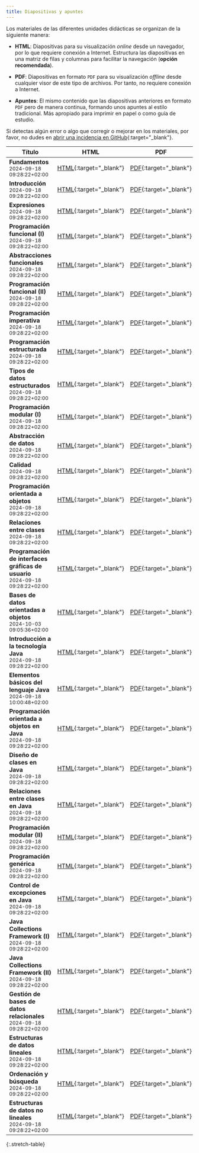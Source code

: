 ```yaml
---
title: Diapositivas y apuntes
---
```


Los materiales de las diferentes unidades didácticas se organizan de la siguiente manera:

- **HTML**: Diapositivas para su visualización *online* desde un navegador, por lo que requiere conexión a Internet. Estructura las diapositivas en una matriz de filas y columnas para facilitar la navegación (**opción recomendada**).

- **PDF**: Diapositivas en formato `PDF` para su visualización *offline* desde cualquier visor de este tipo de archivos. Por tanto, no requiere conexión a Internet.

- **Apuntes**: El mismo contenido que las diapositivas anteriores en formato `PDF` pero de manera continua, formando unos apuntes al estilo tradicional. Más apropiado para imprimir en papel o como guía de estudio.

Si detectas algún error o algo que corregir o mejorar en los materiales, por favor, no dudes en [abrir una incidencia en GitHub](https://github.com/ricpelo/pro/issues/new){:target="_blank"}.

| Título | HTML | PDF | Apuntes | Ejercicios | Prácticas |
| ------ |:----:|:---:|:-------:|:----------:|:---------:|
| <strong>Fundamentos</strong><br><small class="fecha" title="Última actualización">2024-09-18 09:28:22+02:00</small> | [HTML](slides/fundamentos.html){:target="_blank"} | [PDF](pdf/fundamentos.pdf){:target="_blank"} | [Apuntes](apuntes/fundamentos-apuntes.pdf){:target="_blank"}
| <strong>Introducción</strong><br><small class="fecha" title="Última actualización">2024-09-18 09:28:22+02:00</small> | [HTML](slides/introduccion.html){:target="_blank"} | [PDF](pdf/introduccion.pdf){:target="_blank"} | [Apuntes](apuntes/introduccion-apuntes.pdf){:target="_blank"} | [Ejercicios](ejercicios/introduccion-ejercicios.pdf){:target="_blank"}<br><small class="fecha" title="Última actualización">2024-02-02 17:20:50+01:00</small> | [Prácticas](practicas/introduccion-practicas.pdf){:target="_blank"}<br><small class="fecha" title="Última actualización">2024-02-02 17:20:50+01:00</small>
| <strong>Expresiones</strong><br><small class="fecha" title="Última actualización">2024-09-18 09:28:22+02:00</small> | [HTML](slides/expresiones.html){:target="_blank"} | [PDF](pdf/expresiones.pdf){:target="_blank"} | [Apuntes](apuntes/expresiones-apuntes.pdf){:target="_blank"} | [Ejercicios](ejercicios/expresiones-ejercicios.pdf){:target="_blank"}<br><small class="fecha" title="Última actualización">2024-02-02 17:20:50+01:00</small>
| <strong>Programación funcional (I)</strong><br><small class="fecha" title="Última actualización">2024-09-18 09:28:22+02:00</small> | [HTML](slides/programacion-funcional-i.html){:target="_blank"} | [PDF](pdf/programacion-funcional-i.pdf){:target="_blank"} | [Apuntes](apuntes/programacion-funcional-i-apuntes.pdf){:target="_blank"} | [Ejercicios](ejercicios/programacion-funcional-i-ejercicios.pdf){:target="_blank"}<br><small class="fecha" title="Última actualización">2024-02-02 17:20:50+01:00</small>
| <strong>Abstracciones funcionales</strong><br><small class="fecha" title="Última actualización">2024-09-18 09:28:22+02:00</small> | [HTML](slides/abstracciones-funcionales.html){:target="_blank"} | [PDF](pdf/abstracciones-funcionales.pdf){:target="_blank"} | [Apuntes](apuntes/abstracciones-funcionales-apuntes.pdf){:target="_blank"} | [Ejercicios](ejercicios/abstracciones-funcionales-ejercicios.pdf){:target="_blank"}<br><small class="fecha" title="Última actualización">2024-02-02 17:20:50+01:00</small>
| <strong>Programación funcional (II)</strong><br><small class="fecha" title="Última actualización">2024-09-18 09:28:22+02:00</small> | [HTML](slides/programacion-funcional-ii.html){:target="_blank"} | [PDF](pdf/programacion-funcional-ii.pdf){:target="_blank"} | [Apuntes](apuntes/programacion-funcional-ii-apuntes.pdf){:target="_blank"} | [Ejercicios](ejercicios/programacion-funcional-ii-ejercicios.pdf){:target="_blank"}<br><small class="fecha" title="Última actualización">2024-02-02 17:20:50+01:00</small>
| <strong>Programación imperativa</strong><br><small class="fecha" title="Última actualización">2024-09-18 09:28:22+02:00</small> | [HTML](slides/programacion-imperativa.html){:target="_blank"} | [PDF](pdf/programacion-imperativa.pdf){:target="_blank"} | [Apuntes](apuntes/programacion-imperativa-apuntes.pdf){:target="_blank"} | [Ejercicios](ejercicios/programacion-imperativa-ejercicios.pdf){:target="_blank"}<br><small class="fecha" title="Última actualización">2024-02-02 17:20:50+01:00</small>
| <strong>Programación estructurada</strong><br><small class="fecha" title="Última actualización">2024-09-18 09:28:22+02:00</small> | [HTML](slides/programacion-estructurada.html){:target="_blank"} | [PDF](pdf/programacion-estructurada.pdf){:target="_blank"} | [Apuntes](apuntes/programacion-estructurada-apuntes.pdf){:target="_blank"} | [Ejercicios](ejercicios/programacion-estructurada-ejercicios.pdf){:target="_blank"}<br><small class="fecha" title="Última actualización">2024-02-02 17:20:50+01:00</small>
| <strong>Tipos de datos estructurados</strong><br><small class="fecha" title="Última actualización">2024-09-18 09:28:22+02:00</small> | [HTML](slides/tipos-de-datos-estructurados.html){:target="_blank"} | [PDF](pdf/tipos-de-datos-estructurados.pdf){:target="_blank"} | [Apuntes](apuntes/tipos-de-datos-estructurados-apuntes.pdf){:target="_blank"} | [Ejercicios](ejercicios/tipos-de-datos-estructurados-ejercicios.pdf){:target="_blank"}<br><small class="fecha" title="Última actualización">2024-02-02 17:20:50+01:00</small>
| <strong>Programación modular (I)</strong><br><small class="fecha" title="Última actualización">2024-09-18 09:28:22+02:00</small> | [HTML](slides/programacion-modular-i.html){:target="_blank"} | [PDF](pdf/programacion-modular-i.pdf){:target="_blank"} | [Apuntes](apuntes/programacion-modular-i-apuntes.pdf){:target="_blank"} | [Ejercicios](ejercicios/programacion-modular-i-ejercicios.pdf){:target="_blank"}<br><small class="fecha" title="Última actualización">2024-02-02 17:20:50+01:00</small> | [Prácticas](practicas/programacion-modular-i-practicas.pdf){:target="_blank"}<br><small class="fecha" title="Última actualización">2024-02-02 17:20:50+01:00</small>
| <strong>Abstracción de datos</strong><br><small class="fecha" title="Última actualización">2024-09-18 09:28:22+02:00</small> | [HTML](slides/abstraccion-de-datos.html){:target="_blank"} | [PDF](pdf/abstraccion-de-datos.pdf){:target="_blank"} | [Apuntes](apuntes/abstraccion-de-datos-apuntes.pdf){:target="_blank"}
| <strong>Calidad</strong><br><small class="fecha" title="Última actualización">2024-09-18 09:28:22+02:00</small> | [HTML](slides/calidad.html){:target="_blank"} | [PDF](pdf/calidad.pdf){:target="_blank"} | [Apuntes](apuntes/calidad-apuntes.pdf){:target="_blank"}
| <strong>Programación orientada a objetos</strong><br><small class="fecha" title="Última actualización">2024-09-18 09:28:22+02:00</small> | [HTML](slides/programacion-orientada-a-objetos.html){:target="_blank"} | [PDF](pdf/programacion-orientada-a-objetos.pdf){:target="_blank"} | [Apuntes](apuntes/programacion-orientada-a-objetos-apuntes.pdf){:target="_blank"} | [Ejercicios](ejercicios/programacion-orientada-a-objetos-ejercicios.pdf){:target="_blank"}<br><small class="fecha" title="Última actualización">2024-02-02 17:20:50+01:00</small>
| <strong>Relaciones entre clases</strong><br><small class="fecha" title="Última actualización">2024-09-18 09:28:22+02:00</small> | [HTML](slides/relaciones-entre-clases.html){:target="_blank"} | [PDF](pdf/relaciones-entre-clases.pdf){:target="_blank"} | [Apuntes](apuntes/relaciones-entre-clases-apuntes.pdf){:target="_blank"} | [Ejercicios](ejercicios/relaciones-entre-clases-ejercicios.pdf){:target="_blank"}<br><small class="fecha" title="Última actualización">2024-02-02 17:20:50+01:00</small>
| <strong>Programación de interfaces gráficas de usuario</strong><br><small class="fecha" title="Última actualización">2024-09-18 09:28:22+02:00</small> | [HTML](slides/programacion-de-interfaces-graficas-de-usuario.html){:target="_blank"} | [PDF](pdf/programacion-de-interfaces-graficas-de-usuario.pdf){:target="_blank"} | [Apuntes](apuntes/programacion-de-interfaces-graficas-de-usuario-apuntes.pdf){:target="_blank"}
| <strong>Bases de datos orientadas a objetos</strong><br><small class="fecha" title="Última actualización">2024-10-03 09:05:36+02:00</small> | [HTML](slides/bases-de-datos-orientadas-a-objetos.html){:target="_blank"} | [PDF](pdf/bases-de-datos-orientadas-a-objetos.pdf){:target="_blank"} | [Apuntes](apuntes/bases-de-datos-orientadas-a-objetos-apuntes.pdf){:target="_blank"}
| <strong>Introducción a la tecnología Java</strong><br><small class="fecha" title="Última actualización">2024-09-18 09:28:22+02:00</small> | [HTML](slides/introduccion-a-la-tecnologia-java.html){:target="_blank"} | [PDF](pdf/introduccion-a-la-tecnologia-java.pdf){:target="_blank"} | [Apuntes](apuntes/introduccion-a-la-tecnologia-java-apuntes.pdf){:target="_blank"}
| <strong>Elementos básicos del lenguaje Java</strong><br><small class="fecha" title="Última actualización">2024-09-18 10:00:48+02:00</small> | [HTML](slides/elementos-basicos-del-lenguaje-java.html){:target="_blank"} | [PDF](pdf/elementos-basicos-del-lenguaje-java.pdf){:target="_blank"} | [Apuntes](apuntes/elementos-basicos-del-lenguaje-java-apuntes.pdf){:target="_blank"} | [Ejercicios](ejercicios/elementos-basicos-del-lenguaje-java-ejercicios.pdf){:target="_blank"}<br><small class="fecha" title="Última actualización">2024-02-02 17:20:50+01:00</small>
| <strong>Programación orientada a objetos en Java</strong><br><small class="fecha" title="Última actualización">2024-09-18 09:28:22+02:00</small> | [HTML](slides/programacion-orientada-a-objetos-en-java.html){:target="_blank"} | [PDF](pdf/programacion-orientada-a-objetos-en-java.pdf){:target="_blank"} | [Apuntes](apuntes/programacion-orientada-a-objetos-en-java-apuntes.pdf){:target="_blank"} | [Ejercicios](ejercicios/programacion-orientada-a-objetos-en-java-ejercicios.pdf){:target="_blank"}<br><small class="fecha" title="Última actualización">2024-02-02 17:20:50+01:00</small>
| <strong>Diseño de clases en Java</strong><br><small class="fecha" title="Última actualización">2024-09-18 09:28:22+02:00</small> | [HTML](slides/diseno-de-clases-en-java.html){:target="_blank"} | [PDF](pdf/diseno-de-clases-en-java.pdf){:target="_blank"} | [Apuntes](apuntes/diseno-de-clases-en-java-apuntes.pdf){:target="_blank"}
| <strong>Relaciones entre clases en Java</strong><br><small class="fecha" title="Última actualización">2024-09-18 09:28:22+02:00</small> | [HTML](slides/relaciones-entre-clases-en-java.html){:target="_blank"} | [PDF](pdf/relaciones-entre-clases-en-java.pdf){:target="_blank"} | [Apuntes](apuntes/relaciones-entre-clases-en-java-apuntes.pdf){:target="_blank"}
| <strong>Programación modular (II)</strong><br><small class="fecha" title="Última actualización">2024-09-18 09:28:22+02:00</small> | [HTML](slides/programacion-modular-ii.html){:target="_blank"} | [PDF](pdf/programacion-modular-ii.pdf){:target="_blank"} | [Apuntes](apuntes/programacion-modular-ii-apuntes.pdf){:target="_blank"} | [Ejercicios](ejercicios/programacion-modular-ii-ejercicios.pdf){:target="_blank"}<br><small class="fecha" title="Última actualización">2024-02-02 17:20:50+01:00</small>
| <strong>Programación genérica</strong><br><small class="fecha" title="Última actualización">2024-09-18 09:28:22+02:00</small> | [HTML](slides/programacion-generica.html){:target="_blank"} | [PDF](pdf/programacion-generica.pdf){:target="_blank"} | [Apuntes](apuntes/programacion-generica-apuntes.pdf){:target="_blank"}
| <strong>Control de excepciones en Java</strong><br><small class="fecha" title="Última actualización">2024-09-18 09:28:22+02:00</small> | [HTML](slides/control-de-excepciones-en-java.html){:target="_blank"} | [PDF](pdf/control-de-excepciones-en-java.pdf){:target="_blank"} | [Apuntes](apuntes/control-de-excepciones-en-java-apuntes.pdf){:target="_blank"}
| <strong>Java Collections Framework (I)</strong><br><small class="fecha" title="Última actualización">2024-09-18 09:28:22+02:00</small> | [HTML](slides/java-collections-framework-i.html){:target="_blank"} | [PDF](pdf/java-collections-framework-i.pdf){:target="_blank"} | [Apuntes](apuntes/java-collections-framework-i-apuntes.pdf){:target="_blank"}
| <strong>Java Collections Framework (II)</strong><br><small class="fecha" title="Última actualización">2024-09-18 09:28:22+02:00</small> | [HTML](slides/java-collections-framework-ii.html){:target="_blank"} | [PDF](pdf/java-collections-framework-ii.pdf){:target="_blank"} | [Apuntes](apuntes/java-collections-framework-ii-apuntes.pdf){:target="_blank"}
| <strong>Gestión de bases de datos relacionales</strong><br><small class="fecha" title="Última actualización">2024-09-18 09:28:22+02:00</small> | [HTML](slides/gestion-de-bases-de-datos-relacionales.html){:target="_blank"} | [PDF](pdf/gestion-de-bases-de-datos-relacionales.pdf){:target="_blank"} | [Apuntes](apuntes/gestion-de-bases-de-datos-relacionales-apuntes.pdf){:target="_blank"}
| <strong>Estructuras de datos lineales</strong><br><small class="fecha" title="Última actualización">2024-09-18 09:28:22+02:00</small> | [HTML](slides/estructuras-de-datos-lineales.html){:target="_blank"} | [PDF](pdf/estructuras-de-datos-lineales.pdf){:target="_blank"} | [Apuntes](apuntes/estructuras-de-datos-lineales-apuntes.pdf){:target="_blank"}
| <strong>Ordenación y búsqueda</strong><br><small class="fecha" title="Última actualización">2024-09-18 09:28:22+02:00</small> | [HTML](slides/ordenacion-y-busqueda.html){:target="_blank"} | [PDF](pdf/ordenacion-y-busqueda.pdf){:target="_blank"} | [Apuntes](apuntes/ordenacion-y-busqueda-apuntes.pdf){:target="_blank"}
| <strong>Estructuras de datos no lineales</strong><br><small class="fecha" title="Última actualización">2024-09-18 09:28:22+02:00</small> | [HTML](slides/estructuras-de-datos-no-lineales.html){:target="_blank"} | [PDF](pdf/estructuras-de-datos-no-lineales.pdf){:target="_blank"} | [Apuntes](apuntes/estructuras-de-datos-no-lineales-apuntes.pdf){:target="_blank"}
{:.stretch-table}
